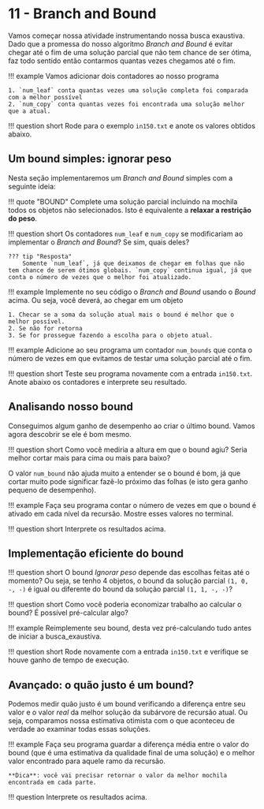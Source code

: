 # 11 - Branch and Bound

Vamos começar nossa atividade instrumentando nossa busca exaustiva. Dado que a promessa do nosso algoritmo *Branch and Bound* é evitar chegar até o fim de uma solução parcial que não tem chance de ser ótima, faz todo sentido então contarmos quantas vezes chegamos até o fim.

!!! example
    Vamos adicionar dois contadores ao nosso programa

    1. `num_leaf` conta quantas vezes uma solução completa foi comparada com a melhor possível
    2. `num_copy` conta quantas vezes foi encontrada uma solução melhor que a atual.

!!! question short
    Rode para o exemplo `in150.txt` e anote os valores obtidos abaixo.

## Um bound simples: ignorar peso

Nesta seção implementaremos um *Branch and Bound* simples com a seguinte ideia:

!!! quote "BOUND"
    Complete uma solução parcial incluindo na mochila todos os objetos não selecionados. Isto é equivalente a **relaxar a restrição do peso**.

!!! question short
    Os contadores `num_leaf` e `num_copy` se modificariam ao implementar o *Branch and Bound*? Se sim, quais deles?

    ??? tip "Resposta"
        Somente `num_leaf`, já que deixamos de chegar em folhas que não tem chance de serem ótimos globais. `num_copy` continua igual, já que conta o número de vezes que o melhor foi atualizado.

!!! example
    Implemente no seu código o *Branch and Bound* usando o *Bound* acima. Ou seja, você deverá, ao chegar em um objeto

    1. Checar se a soma da solução atual mais o bound é melhor que o melhor possível.
    2. Se não for retorna
    3. Se for prossegue fazendo a escolha para o objeto atual.

!!! example
    Adicione ao seu programa um contador `num_bounds` que conta o número de vezes em que evitamos de testar uma solução parcial até o fim.

!!! question short
    Teste seu programa novamente com a entrada `in150.txt`. Anote abaixo os contadores e interprete seu resultado.

## Analisando nosso bound

Conseguimos algum ganho de desempenho ao criar o último bound. Vamos agora descobrir se ele é bom mesmo.

!!! question short
Como você mediria a altura em que o bound agiu? Seria melhor cortar mais para cima ou mais para baixo?

O valor `num_bound` não ajuda muito a entender se o bound é bom, já que cortar muito pode significar fazê-lo próximo das folhas (e isto gera ganho pequeno de desempenho).

!!! example
Faça seu programa contar o número de vezes em que o bound é ativado em cada nível da recursão. Mostre esses valores no terminal.

!!! question short
Interprete os resultados acima.

## Implementação eficiente do bound

!!! question short
    O bound *Ignorar peso* depende das escolhas feitas até o momento? Ou seja, se tenho 4 objetos, o bound da solução parcial `(1, 0, -, -)` é igual ou diferente do bound da solução parcial `(1, 1, -, -)`?

!!! question short
    Como você poderia economizar trabalho ao calcular o bound? É possível pré-calcular algo?

!!! example
    Reimplemente seu bound, desta vez pré-calculando tudo antes de iniciar a busca_exaustiva.

!!! question short
    Rode novamente com a entrada `in150.txt` e verifique se houve ganho de tempo de execução.

## Avançado: o quão justo é um bound?

Podemos medir quão justo é um bound verificando a diferença entre seu valor e o valor *real* da melhor solução da subárvore de recursão atual. Ou seja, comparamos nossa estimativa otimista com o que aconteceu de verdade ao examinar todas essas soluções.

!!! example
    Faça seu programa guardar a diferença média entre o valor do bound (que é uma estimativa da qualidade final de uma solução) e o melhor valor encontrado para aquele ramo da recursão.

    **Dica**: você vai precisar retornar o valor da melhor mochila encontrada em cada parte.

!!! question
    Interprete os resultados acima.

